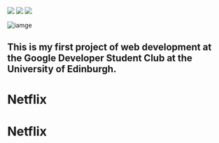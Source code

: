 ![](https://img.shields.io/badge/language-HTML-red.svg)
![](https://img.shields.io/badge/language-CSS-blue.svg)
![](https://img.shields.io/badge/github-v0.1.0-519dd9.svg)

![iamge](https://github.com/JIAQING-XIE/Netflix-Project/blob/master/assets/logo.png)

## This is my first project of web development at the Google Developer Student Club at the University of Edinburgh.
# Netflix
# Netflix

